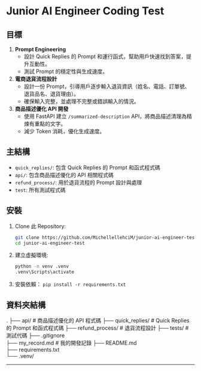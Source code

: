 # Junior AI Engineer Coding Test


## 目標
1. **Prompt Engineering**
   - 設計 Quick Replies 的 Prompt 和運行函式，幫助用戶快速找到答案，提升互動性。
   - 測試 Prompt 的穩定性與生成速度。
2. **電商退貨流程設計**
   - 設計一份 Prompt，引導用戶逐步輸入退貨資訊（姓名、電話、訂單號、退貨品名、退貨理由）。
   - 確保輸入完整，並處理不完整或錯誤輸入的情況。
3. **商品描述優化 API 開發**
   - 使用 FastAPI 建立 `/summarized-description` API，將商品描述清理為精煉有重點的文字。
   - 減少 Token 消耗，優化生成速度。


## 主結構
- `quick_replies/`: 包含 Quick Replies 的 Prompt 和函式程式碼
- `api/`: 包含商品描述優化的 API 相關程式碼
- `refund_process/`: 用於退貨流程的 Prompt 設計與處理
- `test`: 所有測試程式碼

## 安裝
1. Clone 此 Repository:
   ```bash
   git clone https://github.com/MichellellehciM/junior-ai-engineer-test.git
   cd junior-ai-engineer-test
   ```
2. 建立虛擬環境:
    ```bash
    python -m venv .venv
    .venv\Scripts\activate
    ```
3. 安裝依賴：
    `pip install -r requirements.txt`

## 資料夾結構
.
├── api/               # 商品描述優化的 API 程式碼
├── quick_replies/     # Quick Replies 的 Prompt 和函式程式碼
├── refund_process/    # 退貨流程設計
├── tests/             # 測試代碼
├── .gitignore         
├── my_record.md       # 我的開發記錄
├── README.md          
├── requirements.txt   
└── .venv/            

-----
